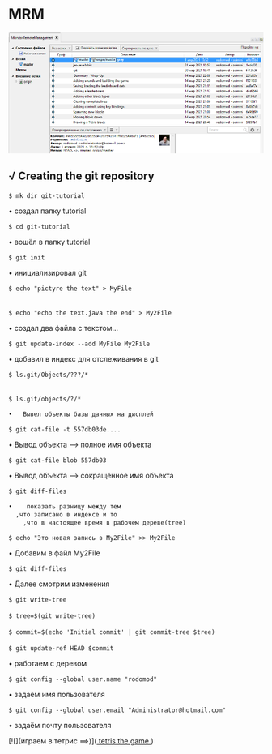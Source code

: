 # MRM

 


![](010.png)


##       √ Creating the git repository
```
$ mk dir git-tutorial 
```
   •  создал папку tutorial

```
$ cd git-tutorial 
``` 
   •  вошёл в папку tutorial
```
$ git init 
``` 
   •  инициализировал git
   
   

```
$ echo "pictyre the text" > MyFile


$ echo "echo the text.java the end" > My2File
```
   •  создал два файла с текстом...
   
   

```
$ git update-index --add MyFile My2File
```
   •  добавил в индекс для отслеживания в git
   
   

```
$ ls.git/Objects/???/*


$ ls.git/objects/?/*
```
    
	
	
	•   Вывел объекты базы данных на дисплей 





```
$ git cat-file -t 557db03de....
```

   
   •     Вывод объекта --> полное имя объекта
   
   
   
```
$ git cat-file blob 557db03	
```
  

   •     Вывод объекта --> сокращённое имя объекта 
   
 
 

	
```	
$ git diff-files
```



    •    показать разницу между тем 
	  ,что записано в индексе и то
		,что в настоящее время в рабочем дереве(tree)


		

 
```
$ echo "Это новая запись в My2File" >> My2File	
```
   •        Добавим в файл My2File 



```	
$ git diff-files
``` 



   •    Далее смотрим изменения

  
   
   

```
$ git write-tree

$ tree=$(git write-tree)

$ commit=$(echo 'Initial commit' | git commit-tree $tree)

$ git update-ref HEAD $commit
```
  


   •  работаем с деревом   
  
  
  

```
$ git config --global user.name "rodomod"
```
  

   • задаём имя пользователя     
   
     
   

```
$ git config --global user.email "Administrator@hotmail.com"
```
 

   • задаём почту пользователя     


 
[![](играем в тетрис ==>)](<a href="https://youtu.be/tPsfDhX6Jqs"> tetris the game </a>)